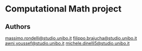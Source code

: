 # Computational Math project


## Authors
massimo.rondelli@studio.unibo.it
filippo.brajucha@studio.unibo.it
awni.youssef@studio.unibo.it
michele.dinelli5@studio.unibo.it
